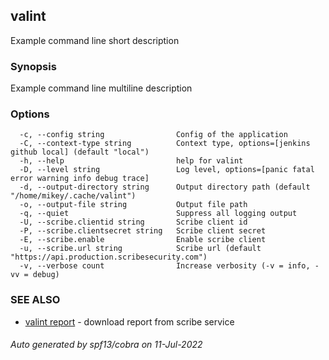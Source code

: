 ## valint

Example command line short description

### Synopsis

Example command line multiline description

### Options

```
  -c, --config string                Config of the application
  -C, --context-type string          Context type, options=[jenkins github local] (default "local")
  -h, --help                         help for valint
  -D, --level string                 Log level, options=[panic fatal error warning info debug trace]
  -d, --output-directory string      Output directory path (default "/home/mikey/.cache/valint")
  -o, --output-file string           Output file path
  -q, --quiet                        Suppress all logging output
  -U, --scribe.clientid string       Scribe client id
  -P, --scribe.clientsecret string   Scribe client secret
  -E, --scribe.enable                Enable scribe client
  -u, --scribe.url string            Scribe url (default "https://api.production.scribesecurity.com")
  -v, --verbose count                Increase verbosity (-v = info, -vv = debug)
```

### SEE ALSO

* [valint report](valint_report.md)	 - download report from scribe service

###### Auto generated by spf13/cobra on 11-Jul-2022
